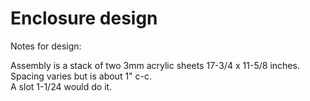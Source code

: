 # Enclosure design

Notes for design:

Assembly is a stack of two 3mm acrylic sheets 17-3/4 x 11-5/8 inches.
<br>Spacing varies but is about 1" c-c.
<br>A slot 1-1/24 would do it.

